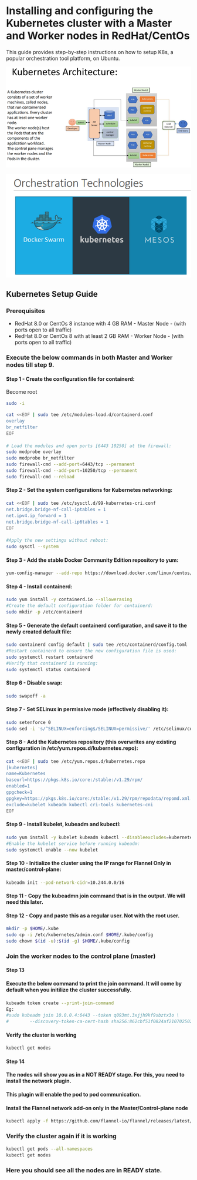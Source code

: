 # Installing and configuring the Kubernetes cluster with a Master and Worker nodes in RedHat/CentOs

This guide provides step-by-step instructions on how to setup K8s, a popular orchestration tool platform, on Ubuntu.

![K8s Archeicture](https://github.com/praveenece431/documents/blob/main/images/k8s-arc.png)

![Orchestration Tools](https://github.com/praveenece431/documents/blob/main/images/Orchesration-tools.png)

## Kubernetes Setup Guide

### Prerequisites
- RedHat 8.0 or CentOs 8 instance with 4 GB RAM - Master Node - (with ports open to all traffic)
- RedHat 8.0 or CentOs 8 with at least 2 GB RAM - Worker Node - (with ports open to all traffic)

### Execute the below commands in both Master and Worker nodes till step 9.

#### Step 1 - Create the configuration file for containerd:
Become root
```bash
sudo -i
```
```bash
cat <<EOF | sudo tee /etc/modules-load.d/containerd.conf
overlay
br_netfilter
EOF

# Load the modules and open ports [6443 10250] at the firewall:
sudo modprobe overlay
sudo modprobe br_netfilter
sudo firewall-cmd --add-port=6443/tcp --permanent
sudo firewall-cmd --add-port=10250/tcp --permanent
sudo firewall-cmd --reload
```
#### Step 2 - Set the system configurations for Kubernetes networking:
```bash
cat <<EOF | sudo tee /etc/sysctl.d/99-kubernetes-cri.conf
net.bridge.bridge-nf-call-iptables = 1
net.ipv4.ip_forward = 1
net.bridge.bridge-nf-call-ip6tables = 1
EOF

#Apply the new settings without reboot:
sudo sysctl --system
```
#### Step 3 - Add the stable Docker Community Edition repository to yum:
```bash
yum-config-manager --add-repo https://download.docker.com/linux/centos/docker-ce.repo

```
#### Step 4 - Install containerd:
```bash
sudo yum install -y containerd.io --allowerasing
#Create the default configuration folder for containerd:
sudo mkdir -p /etc/containerd
```
#### Step 5 - Generate the default containerd configuration, and save it to the newly created default file:
```bash
sudo containerd config default | sudo tee /etc/containerd/config.toml
#Restart containerd to ensure the new configuration file is used:
sudo systemctl restart containerd
#Verify that containerd is running:
sudo systemctl status containerd
```
#### Step 6 - Disable swap:
```bash
sudo swapoff -a
```
#### Step 7 - Set SELinux in permissive mode (effectively disabling it):
```bash
sudo setenforce 0
sudo sed -i 's/^SELINUX=enforcing$/SELINUX=permissive/' /etc/selinux/config
```
#### Step 8 - Add the Kubernetes repository (this overwrites any existing configuration in /etc/yum.repos.d/kubernetes.repo):
```bash
cat <<EOF | sudo tee /etc/yum.repos.d/kubernetes.repo
[kubernetes]
name=Kubernetes
baseurl=https://pkgs.k8s.io/core:/stable:/v1.29/rpm/
enabled=1
gpgcheck=1
gpgkey=https://pkgs.k8s.io/core:/stable:/v1.29/rpm/repodata/repomd.xml.key
exclude=kubelet kubeadm kubectl cri-tools kubernetes-cni
EOF
```

#### Step 9 - Install kubelet, kubeadm and kubectl:
```bash
sudo yum install -y kubelet kubeadm kubectl --disableexcludes=kubernetes
#Enable the kubelet service before running kubeadm:
sudo systemctl enable --now kubelet
```
#### Step 10 - Initialize the cluster using the IP range for Flannel Only in master/control-plane:
```bash
kubeadm init --pod-network-cidr=10.244.0.0/16
```
#### Step 11 - Copy the kubeadmn join command that is in the output. We will need this later.

#### Step 12 - Copy and paste this as a regular user. Not with the root user.
```bash
mkdir -p $HOME/.kube
sudo cp -i /etc/kubernetes/admin.conf $HOME/.kube/config
sudo chown $(id -u):$(id -g) $HOME/.kube/config
```
### Join the worker nodes to the control plane (master)

#### Step 13
#### Execute the below command to print the join command. It will come by default when you initilize the cluster successfully.
```bash
kubeadm token create --print-join-command
Eg:
#sudo kubeadm join 10.0.0.4:6443 --token q093mt.3xjjh9kf9sbztx3o \
#        --discovery-token-ca-cert-hash sha256:862cbf51f0824af210702502514a156d992fa87762f354a004a9bbbc06fed3c7
```
#### Verify the cluster is working
```bash
kubectl get nodes
```

#### Step 14
#### The nodes will show you as in a NOT READY stage. For this, you need to install the network plugin. 
#### This plugin will enable the pod to pod communication.
#### Install the Flannel network add-on only in the Master/Control-plane node
```bash
kubectl apply -f https://github.com/flannel-io/flannel/releases/latest/download/kube-flannel.yml
```

### Verify the cluster again if it is working
```bash
kubectl get pods --all-namespaces
kubectl get nodes
```
### Here you should see all the nodes are in READY state.